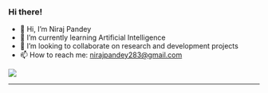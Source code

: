 ### Hi there!
- 👋 Hi, I’m Niraj Pandey 
- 🌱 I’m currently learning Artificial Intelligence 
- 💞️ I’m looking to collaborate on research and development projects
- 📫 How to reach me: nirajpandey283@gmail.com
  
![](https://komarev.com/ghpvc/?username=nirazp1&style=flat-square)

---

